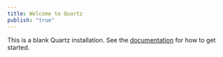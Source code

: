 ```yaml
---
title: Welcome to Quartz
publish: "true"
---
```


This is a blank Quartz installation.
See the [documentation](https://quartz.jzhao.xyz) for how to get started.
